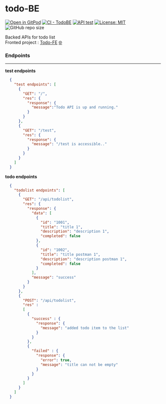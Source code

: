 # todo-BE

[![Open in GitPod](https://img.shields.io/badge/Gitpod-Ready--to--Code-blue?logo=gitpod)](https://gitpod.io/#https://github.com/dipankr/todo-BE) [![CI - TodoBE](https://github.com/dipankr/todo-BE/actions/workflows/maven.yml/badge.svg)](https://github.com/dipankr/todo-BE/actions/workflows/maven.yml) [![API test](https://github.com/dipankr/todo-BE/actions/workflows/postmanCLI.yml/badge.svg)](https://github.com/dipankr/todo-BE/actions/workflows/postmanCLI.yml) [![License: MIT](https://img.shields.io/badge/License-MIT-yellow.svg)](https://opensource.org/licenses/MIT) ![GitHub repo size](https://img.shields.io/github/repo-size/dipankr/todo-BE)

Backed APIs for todo list </br>
Fronted project : [Todo-FE](https://github.com/dipankr/todo-FE) [🌐](https://dipankr.github.io/todo-FE/)

### Endpoints

---

**test endpoints**
```json
  {
    "test endpoints": [
      {
        "GET": "/",
        "res": {
          "response": {
            "message":"Todo API is up and running."
          }
        }
      },
      {
        "GET": "/test",
        "res": {
          "response": {
            "message": "/test is accessible.."
          }
        }
      }
    ]
  }
```

**todo endpoints**

```json
  {
    "todolist endpoints": [
      {
        "GET": "/api/todolist",
        "res": {
          "response": {
            "data": [
              {
                "id": "1001",
                "title": "title 1",
                "description": "description 1",
                "completed": false
              },
              {
                "id": "1002",
                "title": "title postman 1",
                "description": "description postman 1",
                "completed": false
              }
            ],
            "message": "success"
          }
        }
      },
      {
        "POST": "/api/todolist",
        "res" :
        [
          {
            "success" : {
              "response": {
                "message": "added todo item to the list"
              }
            }
          },
          {
            "failed" : {
              "response": {
                "error": true,
                "message": "title can not be empty"
              }
            }
          }
        ]
      }
    ]
  }
```


